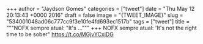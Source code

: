 
+++
author = "Jaydson Gomes"
categories = ["tweet"]
date = "Thu May 12 20:13:43 +0000 2016"
draft = false
image = "{TWEET_IMAGE}"
slug = "534001048ad06c777cc9f3e10fe4fd693ec1517b"
tags = ["tweet"]
title = """NOFX sempre atual: "It's ..."""
+++
NOFX sempre atual: 'It's not the right time to be sober" https://t.co/MGjvYCxjDG
